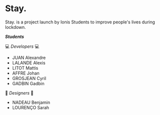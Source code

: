 # Stay.

Stay. is a project launch by Ionis Students to improve people's lives during lockdown.

***Students***

:computer: *Developers* :computer:
* JUAN       Alexandre
* LALANDE    Alexis
* LITOT      Mattis
* AFFRE      Johan
* GROSJEAN   Cyril
* GADBIN     Gadbin

:art: *Designers* :art:
* NADEAU     Benjamin
* LOURENÇO   Sarah


